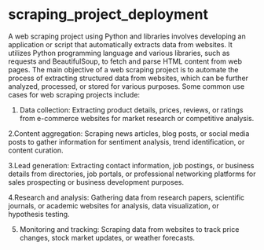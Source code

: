 # scraping_project_deployment
A web scraping project using Python and libraries involves developing an application or script that automatically extracts data from websites. It utilizes Python programming language and various libraries, such as requests and BeautifulSoup, to fetch and parse HTML content from web pages.
The main objective of a web scraping project is to automate the process of extracting structured data from websites, which can be further analyzed, processed, or stored for various purposes. Some common use cases for web scraping projects include:
1. Data collection: Extracting product details, prices, reviews, or ratings from e-commerce websites for market research or competitive analysis.

2.Content aggregation: Scraping news articles, blog posts, or social media posts to gather information for sentiment analysis, trend identification, or content curation.

3.Lead generation: Extracting contact information, job postings, or business details from directories, job portals, or professional networking platforms for sales prospecting or business development purposes.

4.Research and analysis: Gathering data from research papers, scientific journals, or academic websites for analysis, data visualization, or hypothesis testing.

5. Monitoring and tracking: Scraping data from websites to track price changes, stock market updates, or weather forecasts.
